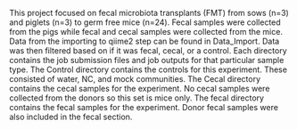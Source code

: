 This project focused on fecal microbiota transplants (FMT) from sows (n=3) and piglets (n=3) to germ free mice (n=24). Fecal samples were collected from the pigs while fecal and cecal samples were collected from the mice. Data from the importing to qiime2 step can be found in Data_Import. Data was then filtered based on if it was fecal, cecal, or a control. Each directory contains the job submission files and job outputs for that particular sample type. 
The Control directory contains the controls for this experiment. These consisted of water, NC, and mock communities. 
The Cecal directory contains the cecal samples for the experiment. No cecal samples were collected from the donors so this set is mice only.
The fecal directory contains the fecal samples for the experiment. Donor fecal samples were also included in the fecal section.
